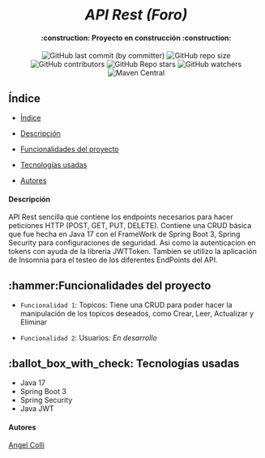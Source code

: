 <em> <h1 align="center"> API Rest (Foro) </h1> </em>
<h4 align="center">
:construction: Proyecto en construcción :construction:
</h4>

<p align="center">
<img alt="GitHub last commit (by committer)" src="https://img.shields.io/github/last-commit/NoxSlow99/apiRestTopico?style=plastic&color=001933">

<img alt="GitHub repo size" src="https://img.shields.io/github/repo-size/NoxSlow99/apiRestTopico?style=plastic&label=Tama%C3%B1o&color=001933">

<img alt="GitHub contributors" src="https://img.shields.io/github/contributors/NoxSlow99/apiRestTopico?style=plastic&color=001933">

<img alt="GitHub Repo stars" src="https://img.shields.io/github/stars/NoxSlow99/apiRestTopico?style=social">

<img alt="GitHub watchers" src="https://img.shields.io/github/watchers/NoxSlow99/apiRestTopico?style=social">

<img alt="Maven Central" src="https://img.shields.io/maven-central/v/org.springframework.boot/spring-boot-starter-parent?style=plastic&logo=Spring&label=Spring%20Boot%203&labelColor=FFFFFF&color=6DB33F">
</p>

<h2 name="indice"> Índice </h2>

- [Índice](#indice)

- [Descripción](#descripcion)

- [Funcionalidades del proyecto](#funcionalidades-del-proyecto)

- [Tecnologías usadas](#tecnologias-usadas)

- [Autores](#autores)

<h4 name="descripcion"> Descripción </h4>
<p> API Rest sencilla que contiene los endpoints necesarios para hacer peticiones HTTP (POST, GET, PUT, DELETE).
    Contiene una CRUD básica que fue hecha en Java 17 con el FrameWork de Spring Boot 3, Spring Security para configuraciones de seguridad.
    Asi como la autenticacion en tokens con ayuda de la libreria JWTToken. Tambien se utilizo la aplicación de Insomnia para el testeo de los diferentes EndPoints del API. </p>

<h2 name="funcionalidades-del-proyecto"> :hammer:Funcionalidades del proyecto </h2>

- `Funcionalidad 1`: Topicos: Tiene una CRUD para poder hacer la manipulación de los topicos deseados, como Crear, Leer, Actualizar y Eliminar

- `Funcionalidad 2`: Usuarios: <em> En desarrollo </em>

<h2 name="tecnologias-usadas"> :ballot_box_with_check: Tecnologías usadas </h2>

- Java 17
- Spring Boot 3
- Spring Security
- Java JWT

<h4> Autores </h4>

<a href="https://github.com/NoxSlow99" target="_blank" name="autores"> Angel Colli </a>
